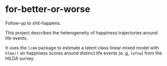 # for-better-or-worse
Follow-up to shit-happens.  

This project describes the heterogeneity of happiness trajectories around life events.  

It uses the `lcmm` package to estimate a latent class linear mixed model with `hlme()` on happiness scores around distinct life events (e..g, `lefnw`) from the HILDA survey.  


